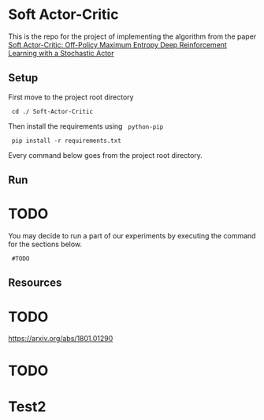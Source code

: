 # Soft Actor-Critic
This is the repo for the project of implementing the algorithm from the paper <a href="https://arxiv.org/pdf/1801.01290.pdf"> Soft Actor-Critic: Off-Policy Maximum Entropy Deep Reinforcement Learning with a Stochastic Actor </a>

## Setup 

First move to the project root directory

<code> cd ./ Soft-Actor-Critic </code>

Then install the requirements using <code> python-pip </code>

<code> pip install -r requirements.txt </code>

Every command below goes from the project root directory.

## Run 
# TODO
You may decide to run a part of our experiments by executing the command for the sections below. 

<code> #TODO </code>
## Resources 
# TODO 
https://arxiv.org/abs/1801.01290
# TODO
# Test2 